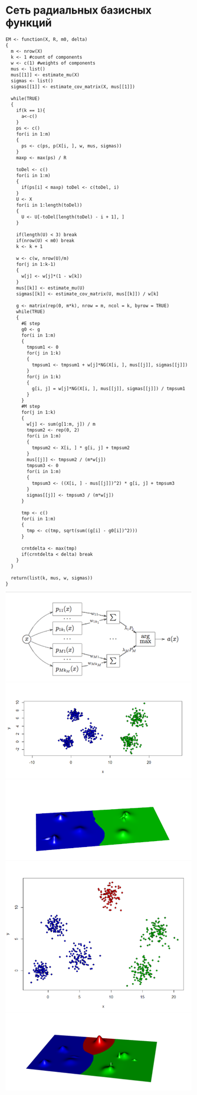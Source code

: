 # Сеть радиальных базисных функций

```
EM <- function(X, R, m0, delta)
{
  m <- nrow(X)
  k <- 1 #count of components
  w <- c(1) #weights of components
  mus <- list()
  mus[[1]] <- estimate_mu(X)
  sigmas <- list()
  sigmas[[1]] <- estimate_cov_matrix(X, mus[[1]])
  
  while(TRUE)
  {
    if(k == 1){
      a<-c()
    }
    ps <- c()
    for(i in 1:m)
    {
      ps <- c(ps, p(X[i, ], w, mus, sigmas))
    }
    maxp <- max(ps) / R
    
    toDel <- c()
    for(i in 1:m)
    {
      if(ps[i] < maxp) toDel <- c(toDel, i)
    }
    U <- X
    for(i in 1:length(toDel))
    {
      U <- U[-toDel[length(toDel) - i + 1], ]
    }
    
    if(length(U) < 3) break
    if(nrow(U) < m0) break
    k <- k + 1
    
    w <- c(w, nrow(U)/m)
    for(j in 1:k-1)
    {
      w[j] <- w[j]*(1 - w[k])
    }
    mus[[k]] <- estimate_mu(U)
    sigmas[[k]] <- estimate_cov_matrix(U, mus[[k]]) / w[k]
    
    g <- matrix(rep(0, m*k), nrow = m, ncol = k, byrow = TRUE)
    while(TRUE)
    {
      #E step
      g0 <- g
      for(i in 1:m)
      {
        tmpsum1 <- 0
        for(j in 1:k)
        {
          tmpsum1 <- tmpsum1 + w[j]*NG(X[i, ], mus[[j]], sigmas[[j]])
        }
        for(j in 1:k)
        {
          g[i, j] = w[j]*NG(X[i, ], mus[[j]], sigmas[[j]]) / tmpsum1
        }
      }
      #M step
      for(j in 1:k)
      {
        w[j] <- sum(g[1:m, j]) / m
        tmpsum2 <- rep(0, 2)
        for(i in 1:m)
        {
          tmpsum2 <- X[i, ] * g[i, j] + tmpsum2
        }
        mus[[j]] <- tmpsum2 / (m*w[j])
        tmpsum3 <- 0
        for(i in 1:m)
        {
          tmpsum3 <- ((X[i, ] - mus[[j]])^2) * g[i, j] + tmpsum3
        }
        sigmas[[j]] <- tmpsum3 / (m*w[j])
      }
      
      tmp <- c()
      for(i in 1:m)
      {
        tmp <- c(tmp, sqrt(sum((g[i] - g0[i])^2)))
      }
      
      crntdelta <- max(tmp)
      if(crntdelta < delta) break
    }
  }
  
  return(list(k, mus, w, sigmas))
}
```

![RBF](https://github.com/SaVa111/R/blob/master/Images/RBFnet.png)
![RBF](https://github.com/SaVa111/R/blob/master/Images/RBF2d.png)
![RBF](https://github.com/SaVa111/R/blob/master/Images/RBF3d.png)
![RBF](https://github.com/SaVa111/R/blob/master/Images/RBF2d2.png)
![RBF](https://github.com/SaVa111/R/blob/master/Images/RBF3d2.png)
